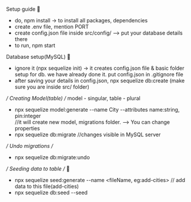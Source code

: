 Setup guide 🚀

- do, npm install -> to install all packages, dependencies
- create .env file, mention PORT 
- create config.json file inside src/config/ --> put your database details there
- to run, npm start

Database setup(MySQL) 🚀

- ignore it (npx sequelize init) -> it creates config.json file & basic folder setup for db. we have already done it. put config.json in .gitignore file
- after saving your details in config.json, npx sequelize db:create (make sure you are inside src/ folder)

*/ Creating Model(table) /*  model - singular, table - plural
- npx sequelize model:generate --name City --attributes name:string, pin:integer  
//it will create new model, migrations folder. --> You can change properties 
- npx sequelize db:migrate //changes visible in MySQL server

*/ Undo migrations /*
- npx sequelize db:migrate:undo

*/ Seeding data to table /* 🚀
- npx sequelize seed:generate --name <fileName, eg:add-cities>
// add data to this file(add-cities)
- npx sequelize db:seed --seed <fileName>